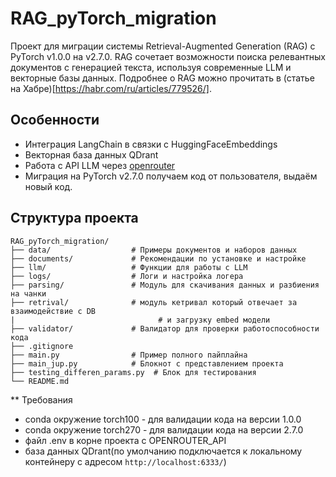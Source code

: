 # RAG_pyTorch_migration

Проект для миграции системы Retrieval-Augmented Generation (RAG) с PyTorch v1.0.0 на v2.7.0. RAG сочетает возможности поиска релевантных документов с генерацией текста, используя современные LLM и векторные базы данных. Подробнее о RAG можно прочитать в (статье на Хабре)[https://habr.com/ru/articles/779526/].

## Особенности 

* Интеграция LangChain в связки с HuggingFaceEmbeddings
* Векторная база данных QDrant
* Работа с API LLM через [openrouter](https://openrouter.ai/)
* Миграция на PyTorch v2.7.0 получаем код от пользователя, выдаём новый код.

## Структура проекта
``` text
RAG_pyTorch_migration/
├── data/                  # Примеры документов и наборов данных
├── documents/             # Рекомендации по установке и настройке
├── llm/                   # Функции для работы с LLM
├── logs/                  # Логи и настройка логера
├── parsing/               # Модуль для скачивания данных и разбиения на чанки
├── retrival/              # модуль кетривал который отвечает за взаимодействие с DB
|                                # и загрузку embed модели
├── validator/             # Валидатор для проверки работоспособности кода
├── .gitignore        
├── main.py                # Пример полного пайплайна 
├── main_jup.py            # Блокнот с представлением проекта
├── testing_differen_params.py  # Блок для тестирования
└── README.md  
```


** Требования 

* conda окружение torch100 - для валидации кода на версии 1.0.0
* conda окружение torch270 - для валидации кода на версии 2.7.0
* файл .env в корне проекта с OPENROUTER_API
* база данных QDrant(по умолчанию подключается к локальному контейнеру с адресом `http://localhost:6333/`)
